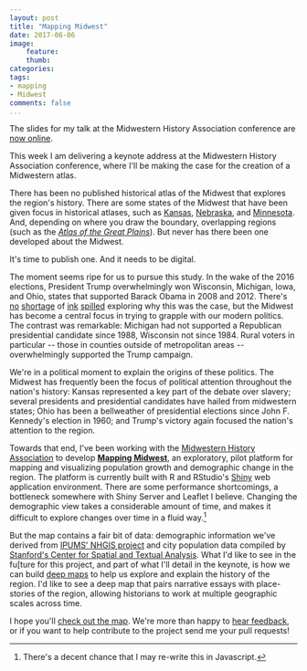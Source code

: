 ```yaml
---
layout: post
title: "Mapping Midwest"
date: 2017-06-06
image: 
    feature:
    thumb: 
categories: 
tags:
- mapping 
- Midwest
comments: false
...
```


<aside class="post">
The slides for my talk at the Midwestern History Association conference are <a href="http://jasonheppler.org/presentations/keynote_mha/">now online</a>.
</aside>

This week I am delivering a keynote address at the Midwestern History Association conference, where I'll be making the case for the creation of a Midwestern atlas.

There has been no published historical atlas of the Midwest that explores the region's history. There are some states of the Midwest that have been given focus in historical atlases, such as [Kansas](https://www.amazon.com/Historical-Atlas-Kansas-Homer-Socolofsky/dp/0806124857), [Nebraska](https://www.amazon.com/Atlas-Nebraska-J-Clark-Archer/dp/080324939X/ref=sr_1_1?s=books&ie=UTF8&qid=1496800454&sr=1-1&keywords=historical+atlas+nebraska), and [Minnesota](https://www.amazon.com/Minnesota-Map-Historical-David-Lanegran/dp/0873515935/ref=sr_1_4?s=books&ie=UTF8&qid=1496800473&sr=1-4&keywords=historical+atlas+midwest). And, depending on where you draw the boundary, overlapping regions (such as the *[Atlas of the Great Plains](http://www.unl.edu/plains/publications/atlas.shtml)*). But never has there been one developed about the Midwest.

It's time to publish one. And it needs to be digital.

The moment seems ripe for us to pursue this study. In the wake of the 2016 elections, President Trump overwhelmingly won Wisconsin, Michigan, Iowa, and Ohio, states that supported Barack Obama in 2008 and 2012. There's [no](https://fivethirtyeight.com/features/the-rust-belt-elevated-trump-but-its-electoral-power-is-dwindling/) [shortage](https://fivethirtyeight.com/features/its-not-all-about-clinton-the-midwest-was-getting-redder-before-2016/) of [ink](https://www.nytimes.com/2017/01/05/opinion/why-rural-america-voted-for-trump.html?mcubz=2&_r=0) [spilled](https://www.nytimes.com/interactive/2016/11/08/us/elections/how-trump-pushed-the-election-map-to-the-right.html?mcubz=2) exploring why this was the case, but the Midwest has become a central focus in trying to grapple with our modern politics. The contrast was remarkable: Michigan had not supported a Republican presidential candidate since 1988, Wisconsin not since 1984. Rural voters in particular -- those in counties outside of metropolitan areas -- overwhelmingly supported the Trump campaign.

We're in a political moment to explain the origins of these politics. The Midwest has frequently been the focus of political attention throughout the nation's history: Kansas represented a key part of the debate over slavery; several presidents and presidential candidates have hailed from midwestern states; Ohio has been a bellweather of presidential elections since John F. Kennedy's election in 1960; and Trump's victory again focused the nation's attention to the region. 

Towards that end, I've been working with the [Midwestern History Association](http://www.midwesternhistory.com/) to develop **[Mapping Midwest](http://165.227.4.129:3838/midwest/)**, an exploratory, pilot platform for mapping and visualizing population growth and demographic change in the region. The platform is currently built with R and RStudio's [Shiny](https://shiny.rstudio.com/) web application environment. There are some performance shortcomings, a bottleneck somewhere with Shiny Server and Leaflet I believe. Changing the demographic view takes a considerable amount of time, and makes it difficult to explore changes over time in a fluid way.[^1] 

But the map contains a fair bit of data: demographic information we've derived from [IPUMS' NHGIS project](https://www.nhgis.org/) and city population data compiled by [Stanford's Center for Spatial and Textual Analysis](https://github.com/cestastanford/historical-us-city-populations). What I'd like to see in the fu[ture for this project, and part of what I'll detail in the keynote, is how we can build [deep maps](https://en.wikipedia.org/wiki/Deep_map) to help us explore and explain the history of the region. I'd like to see a deep map that pairs narrative essays with place-stories of the region, allowing historians to work at multiple geographic scales across time. 

I hope you'll [check out the map](http://165.227.4.129:3838/midwest/). We're more than happy to [hear feedback](https://github.com/hepplerj/midwest-map-population), or if you want to help contribute to the project send me your pull requests! 

[^1]: There's a decent chance that I may re-write this in Javascript. 
